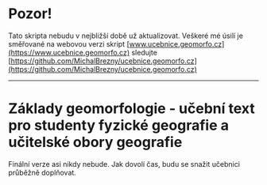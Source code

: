 # Pozor!
Tato skripta nebudu v nejbližší době už aktualizovat. Veškeré mé úsilí je směřované na webovou verzi skript [www.ucebnice.geomorfo.cz](https://www.ucebnice.geomorfo.cz) sledujte [https://github.com/MichalBrezny/ucebnice.geomorfo.cz](https://github.com/MichalBrezny/ucebnice.geomorfo.cz)

---

# Základy geomorfologie - učební text pro studenty fyzické geografie a učitelské obory geografie

Finální verze asi nikdy nebude. Jak dovolí čas, budu se snažit učebnici průběžně doplňovat.

